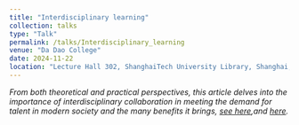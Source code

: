 ```yaml
---
title: "Interdisciplinary learning"
collection: talks
type: "Talk"
permalink: /talks/Interdisciplinary_learning
venue: "Da Dao College"
date: 2024-11-22
location: "Lecture Hall 302, ShanghaiTech University Library, Shanghai, China"
---
```


_From both theoretical and practical perspectives, this article delves into the importance of interdisciplinary collaboration in meeting the demand for talent in modern society and the many benefits it brings, [see here](https://dadao.shanghaitech.edu.cn/2024/1121/c14573a1102919/page.htm),and [here](https://mp.weixin.qq.com/s/CVR-5dGdiQ1tjiWn2nBZWg)._     


